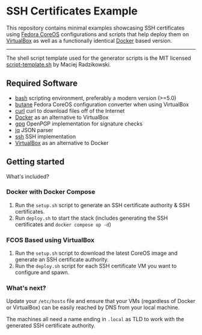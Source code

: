 # SSH Certificates Example

This repository contains minimal examples showcasing SSH certificates using
[Fedora CoreOS](https://docs.fedoraproject.org/en-US/fedora-coreos/) configurations and scripts that help deploy them on
[VirtualBox](https://www.virtualbox.org) as well as a functionally identical [Docker](https://www.docker.com) based version.

---

The shell script template used for the generator scripts is the MIT licensed
[script-template.sh](https://gist.github.com/m-radzikowski/53e0b39e9a59a1518990e76c2bff8038) by Maciej Radzikowski.

## Required Software

- [bash](https://www.gnu.org/software/bash/) scripting environment, preferably a modern version (>=5.0)
- [butane](https://github.com/coreos/butane) Fedora CoreOS configuration converter when using VirtualBox
- [curl](https://github.com/curl/curl) curl to download files off of the Internet
- [Docker](https://www.docker.com) as an alternative to VirtualBox
- [gpg](https://www.gnupg.org/) OpenPGP implementation for signature checks
- [jq](https://stedolan.github.io/jq/) JSON parser
- [ssh](https://www.openssh.com) SSH implementation
- [VirtualBox](https://www.virtualbox.org) as an alternative to Docker

## Getting started

What's included?

### Docker with Docker Compose

1. Run the `setup.sh` script to generate an SSH certificate authority & SSH certificates.
2. Run `deploy.sh` to start the stack (includes generating the SSH certificates and `docker compose up -d`)

### FCOS Based using VirtualBox

1. Run the `setup.sh` script to download the latest CoreOS image and generate an SSH certificate authority.
2. Run the `deploy.sh` script for each SSH certificate VM you want to configure and spawn.

### What's next?

Update your `/etc/hosts` file and ensure that your VMs (regardless of Docker or VirtualBox) can be easily reached by DNS
from your local machine.

The machines all need a name ending in `.local` as TLD to work with the generated SSH certificate authority.
